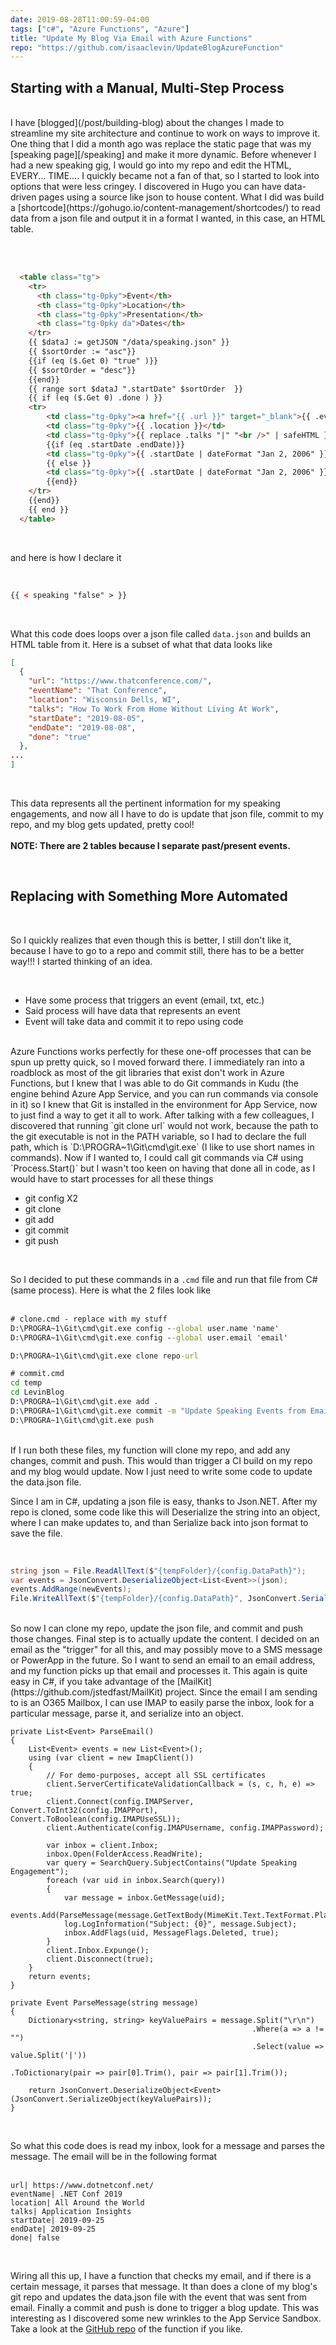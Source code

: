 ```yaml
---
date: 2019-08-28T11:00:59-04:00
tags: ["c#", "Azure Functions", "Azure"]
title: "Update My Blog Via Email with Azure Functions"
repo: "https://github.com/isaaclevin/UpdateBlogAzureFunction"
---
```


## Starting with a Manual, Multi-Step Process

<br />
I have [blogged](/post/building-blog) about the changes I made to streamline my site architecture and continue to work on ways to improve it. One thing that I did a month ago was replace the static page that was my [speaking page][/speaking] and make it more dynamic. Before whenever I had a new speaking gig, I would go into my repo and edit the HTML, EVERY... TIME.... I quickly became not a fan of that, so I started to look into options that were less cringey. I discovered in Hugo you can have data-driven pages using a source like json to house content. What I did was build a [shortcode](https://gohugo.io/content-management/shortcodes/) to read data from a json file and output it in a format I wanted, in this case, an HTML table.

<br /><br />

```html
  <table class="tg">
    <tr>
      <th class="tg-0pky">Event</th>
      <th class="tg-0pky">Location</th>
      <th class="tg-0pky">Presentation</th>
      <th class="tg-0pky da">Dates</th>
    </tr>
    {{ $dataJ := getJSON "/data/speaking.json" }}
    {{ $sortOrder := "asc"}}
    {{if (eq ($.Get 0) "true" )}}
    {{ $sortOrder = "desc"}}
    {{end}}
    {{ range sort $dataJ ".startDate" $sortOrder  }}
    {{ if (eq ($.Get 0) .done ) }}
    <tr>
        <td class="tg-0pky"><a href="{{ .url }}" target="_blank">{{ .eventName }}</a></td>
        <td class="tg-0pky">{{ .location }}</td>
        <td class="tg-0pky">{{ replace .talks "|" "<br />" | safeHTML }}</td>
        {{if (eq .startDate .endDate)}}
        <td class="tg-0pky">{{ .startDate | dateFormat "Jan 2, 2006" }}</td>
        {{ else }}
        <td class="tg-0pky">{{ .startDate | dateFormat "Jan 2, 2006" }} - {{ .endDate | dateFormat "Jan 2, 2006" }}</td>
        {{end}}
    </tr>
    {{end}}
    {{ end }}
  </table>
```

<br />

and here is how I declare it

<br />

```html
{{ < speaking "false" > }}
```

<br />

What this code does loops over a json file called `data.json` and builds an HTML table from it. Here is a subset of what that data looks like

```json
[
  {
    "url": "https://www.thatconference.com/",
    "eventName": "That Conference",
    "location": "Wisconsin Dells, WI",
    "talks": "How To Work From Home Without Living At Work",
    "startDate": "2019-08-05",
    "endDate": "2019-08-08",
    "done": "true"
  },
...
]
```

<br />

This data represents all the pertinent information for my speaking engagements, and now all I have to do is update that json file, commit to my repo, and my blog gets updated, pretty cool!
<br /><br />
<strong>NOTE: There are 2 tables because I separate past/present events.</strong>

<br />

## Replacing with Something More Automated

<br />

So I quickly realizes that even though this is better, I still don't like it, because I have to go to a repo and commit still, there has to be a better way!!! I started thinking of an idea.

<br />

- Have some process that triggers an event (email, txt, etc.)
- Said process will have data that represents an event
- Event will take data and commit it to repo using code

<br />
Azure Functions works perfectly for these one-off processes that can be spun up pretty quick, so I moved forward there. I immediately ran into a roadblock as most of the git libraries that exist don't work in Azure Functions, but I knew that I was able to do Git commands in Kudu (the engine behind Azure App Service, and you can run commands via console in it) so I knew that Git is installed in the environment for App Service, now to just find a way to get it all to work. After talking with a few colleagues, I discovered that running `git clone url` would not work, because the path to the git executable is not in the PATH variable, so I had to declare the full path, which is `D:\PROGRA~1\Git\cmd\git.exe` (I like to use short names in commands). Now if I wanted to, I could call git commands via C# using `Process.Start()` but I wasn't too keen on having that done all in code, as I would have to start processes for all these things

<br />

- git config X2
- git clone
- git add
- git commit
- git push

<br />

So I decided to put these commands in a `.cmd` file and run that file from C# (same process). Here is what the 2 files look like
<br /><br />

```cmd
# clone.cmd - replace with my stuff
D:\PROGRA~1\Git\cmd\git.exe config --global user.name 'name'
D:\PROGRA~1\Git\cmd\git.exe config --global user.email 'email'

D:\PROGRA~1\Git\cmd\git.exe clone repo-url

# commit.cmd
cd temp
cd LevinBlog
D:\PROGRA~1\Git\cmd\git.exe add .
D:\PROGRA~1\Git\cmd\git.exe commit -m "Update Speaking Events from Email"
D:\PROGRA~1\Git\cmd\git.exe push
```

<br />
If I run both these files, my function will clone my repo, and add any changes, commit and push. This would than trigger a CI build on my repo and my blog would update. Now I just need to write some code to update the data.json file.

<br />

Since I am in C#, updating a json file is easy, thanks to Json.NET. After my repo is cloned, some code like this will Deserialize the string into an object, where I can make updates to, and than Serialize back into json format to save the file.

<br />

```csharp
string json = File.ReadAllText($"{tempFolder}/{config.DataPath}");
var events = JsonConvert.DeserializeObject<List<Event>>(json);
events.AddRange(newEvents);
File.WriteAllText($"{tempFolder}/{config.DataPath}", JsonConvert.SerializeObject(events, Formatting.Indented));
```

<br />
So now I can clone my repo, update the json file, and commit and push those changes. Final step is to actually update the content. I decided on an email as the "trigger" for all this, and may possibly move to a SMS message or PowerApp in the future. So I want to send an email to an email address, and my function picks up that email and processes it. This again is quite easy in C#, if you take advantage of the [MailKit](https://github.com/jstedfast/MailKit) project. Since the email I am sending to is an O365 Mailbox, I can use IMAP to easily parse the inbox, look for a particular message, parse it, and serialize into an object.

<br />

```cshrarp
private List<Event> ParseEmail()
{
    List<Event> events = new List<Event>();
    using (var client = new ImapClient())
    {
        // For demo-purposes, accept all SSL certificates
        client.ServerCertificateValidationCallback = (s, c, h, e) => true;
        client.Connect(config.IMAPServer, Convert.ToInt32(config.IMAPPort), Convert.ToBoolean(config.IMAPUseSSL));
        client.Authenticate(config.IMAPUsername, config.IMAPPassword);

        var inbox = client.Inbox;
        inbox.Open(FolderAccess.ReadWrite);
        var query = SearchQuery.SubjectContains("Update Speaking Engagement");
        foreach (var uid in inbox.Search(query))
        {
            var message = inbox.GetMessage(uid);
            events.Add(ParseMessage(message.GetTextBody(MimeKit.Text.TextFormat.Plain)));
            log.LogInformation("Subject: {0}", message.Subject);
            inbox.AddFlags(uid, MessageFlags.Deleted, true);
        }
        client.Inbox.Expunge();
        client.Disconnect(true);
    }
    return events;
}

private Event ParseMessage(string message)
{
    Dictionary<string, string> keyValuePairs = message.Split("\r\n")
                                                      .Where(a => a != "")
                                                      .Select(value => value.Split('|'))
                                                      .ToDictionary(pair => pair[0].Trim(), pair => pair[1].Trim());

    return JsonConvert.DeserializeObject<Event>(JsonConvert.SerializeObject(keyValuePairs));
}
```

<br />

So what this code does is read my inbox, look for a message and parses the message. The email will be in the following format
<br />
<br />
````
url| https://www.dotnetconf.net/
eventName| .NET Conf 2019
location| All Around the World
talks| Application Insights
startDate| 2019-09-25
endDate| 2019-09-25
done| false
````

<br />

Wiring all this up, I have a function that checks my email, and if there is a certain message, it parses that message. It than does a clone of my blog's git repo and updates the data.json file with the event that was sent from email. Finally a commit and push is done to trigger a blog update. This was interesting as I discovered some new wrinkles to the App Service Sandbox. Take a look at the [GitHub repo](https://github.com/isaaclevin/UpdateBlogAzureFunction) of the function if you like.
